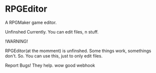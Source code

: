 # RPGEditor
A RPGMaker game editor.

Unfinshed Currently. You can edit files, n stuff.

!WARNING!

RPGEditor(at the momment) is unfinshed. Some things work, somethings don't. So. You can use this, just to only edit files.

Report Bugs! They help.
wow good webhook

